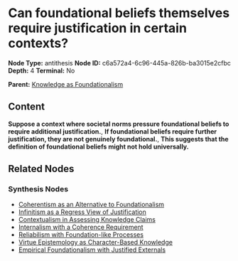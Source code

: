 # Can foundational beliefs themselves require justification in certain contexts?

**Node Type:** antithesis
**Node ID:** c6a572a4-6c96-445a-826b-ba3015e2cfbc
**Depth:** 4
**Terminal:** No

**Parent:** [Knowledge as Foundationalism](knowledge-as-foundationalism-synthesis-151d9a99-e7a2-4f5a-9abc-2287050d4166.md)

## Content

**Suppose a context where societal norms pressure foundational beliefs to require additional justification.**, **If foundational beliefs require further justification, they are not genuinely foundational.**, **This suggests that the definition of foundational beliefs might not hold universally.**

## Related Nodes

### Synthesis Nodes

- [Coherentism as an Alternative to Foundationalism](coherentism-as-an-alternative-to-foundationalism-synthesis-cdccfff5-43fb-45d0-a437-360253e0fc3e.md)
- [Infinitism as a Regress View of Justification](infinitism-as-a-regress-view-of-justification-synthesis-69c6b3a0-6836-48b2-9bb7-02f114c2a112.md)
- [Contextualism in Assessing Knowledge Claims](contextualism-in-assessing-knowledge-claims-synthesis-e766643f-80af-4292-a7f4-cc27d06182cf.md)
- [Internalism with a Coherence Requirement](internalism-with-a-coherence-requirement-synthesis-10fae47c-69e6-40b2-97fc-a6b3d3bd09bc.md)
- [Reliabilism with Foundation-like Processes](reliabilism-with-foundation-like-processes-synthesis-be090dde-04fd-485a-98eb-0bb071e75845.md)
- [Virtue Epistemology as Character-Based Knowledge](virtue-epistemology-as-character-based-knowledge-synthesis-883bce47-bde2-4c2e-96d4-918c617fc256.md)
- [Empirical Foundationalism with Justified Externals](empirical-foundationalism-with-justified-externals-synthesis-609b378a-ffb3-458c-ba43-38ae89b92c75.md)
